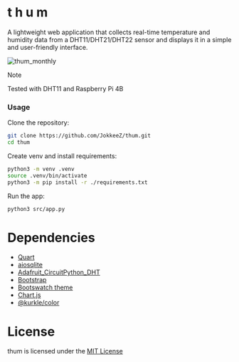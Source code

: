 # t h u m
A lightweight web application that collects real-time temperature and humidity data from a DHT11/DHT21/DHT22 sensor and displays it in a simple and user-friendly interface.

![thum_monthly](https://github.com/user-attachments/assets/0f72e5e4-8393-4b76-b83b-b785aca523b4)

> [!NOTE]
> Tested with DHT11 and Raspberry Pi 4B

### Usage
Clone the repository:
```sh
git clone https://github.com/JokkeeZ/thum.git
cd thum
```

Create venv and install requirements:
```sh
python3 -m venv .venv
source .venv/bin/activate
python3 -m pip install -r ./requirements.txt
```

Run the app:
```sh
python3 src/app.py
```

# Dependencies
- [Quart](https://github.com/pallets/quart)
- [aiosqlite](https://github.com/omnilib/aiosqlite)
- [Adafruit_CircuitPython_DHT](https://github.com/adafruit/Adafruit_CircuitPython_DHT)
- [Bootstrap](https://getbootstrap.com/)
- [Bootswatch theme](https://bootswatch.com/)
- [Chart.js](https://www.chartjs.org)
- [@kurkle/color](https://github.com/kurkle/color)

# License
thum is licensed under the [MIT License](https://github.com/JokkeeZ/thum/blob/main/LICENSE)
